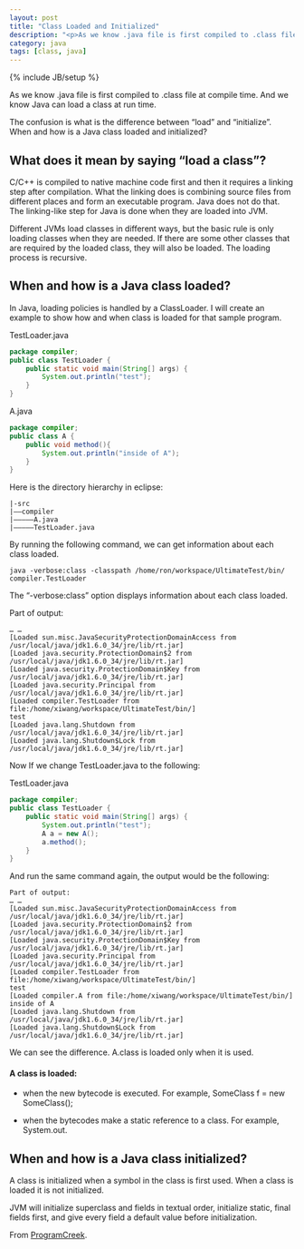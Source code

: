 ```yaml
---
layout: post
title: "Class Loaded and Initialized"
description: "<p>As we know .java file is first compiled to .class file at compile time. And we know Java can load a class at run time.</p><p>The confusion is what is the difference between 'load' and 'initialize'. When and how is a Java class loaded and initialized?</p><p>What does it mean by saying 'load a class' ?</p>"
category: java
tags: [class, java]
---
```

{% include JB/setup %}

As we know .java file is first compiled to .class file at compile time. And we know Java can load a class at run time.

The confusion is what is the difference between “load” and “initialize”. When and how is a Java class loaded and initialized?

## What does it mean by saying “load a class”?

C/C++ is compiled to native machine code first and then it requires a linking step after compilation. What the linking does is combining source files from different places and form an executable program. Java does not do that. The linking-like step for Java is done when they are loaded into JVM.

Different JVMs load classes in different ways, but the basic rule is only loading classes when they are needed. If there are some other classes that are required by the loaded class, they will also be loaded. The loading process is recursive.

## When and how is a Java class loaded?

In Java, loading policies is handled by a ClassLoader. I will create an example to show how and when class is loaded for that sample program.

TestLoader.java

```java
package compiler;
public class TestLoader {
	public static void main(String[] args) {
		System.out.println("test");
	}
}
```

A.java

```java
package compiler;
public class A {
	public void method(){
		System.out.println("inside of A");
	}
}
```

Here is the directory hierarchy in eclipse:

```
|-src
|—–compiler
|————–A.java
|————–TestLoader.java
```

By running the following command, we can get information about each class loaded.

`java -verbose:class -classpath /home/ron/workspace/UltimateTest/bin/ compiler.TestLoader`

The “-verbose:class” option displays information about each class loaded.

Part of output:

```
… …
[Loaded sun.misc.JavaSecurityProtectionDomainAccess from /usr/local/java/jdk1.6.0_34/jre/lib/rt.jar]
[Loaded java.security.ProtectionDomain$2 from /usr/local/java/jdk1.6.0_34/jre/lib/rt.jar]
[Loaded java.security.ProtectionDomain$Key from /usr/local/java/jdk1.6.0_34/jre/lib/rt.jar]
[Loaded java.security.Principal from /usr/local/java/jdk1.6.0_34/jre/lib/rt.jar]
[Loaded compiler.TestLoader from file:/home/xiwang/workspace/UltimateTest/bin/]
test
[Loaded java.lang.Shutdown from /usr/local/java/jdk1.6.0_34/jre/lib/rt.jar]
[Loaded java.lang.Shutdown$Lock from /usr/local/java/jdk1.6.0_34/jre/lib/rt.jar]
```

Now If we change TestLoader.java to the following:

TestLoader.java

```java
package compiler;
public class TestLoader {
	public static void main(String[] args) {
		System.out.println("test");
		A a = new A();
		a.method();
	}
}
```
And run the same command again, the output would be the following:

```
Part of output:
… …
[Loaded sun.misc.JavaSecurityProtectionDomainAccess from /usr/local/java/jdk1.6.0_34/jre/lib/rt.jar]
[Loaded java.security.ProtectionDomain$2 from /usr/local/java/jdk1.6.0_34/jre/lib/rt.jar]
[Loaded java.security.ProtectionDomain$Key from /usr/local/java/jdk1.6.0_34/jre/lib/rt.jar]
[Loaded java.security.Principal from /usr/local/java/jdk1.6.0_34/jre/lib/rt.jar]
[Loaded compiler.TestLoader from file:/home/xiwang/workspace/UltimateTest/bin/]
test
[Loaded compiler.A from file:/home/xiwang/workspace/UltimateTest/bin/]
inside of A
[Loaded java.lang.Shutdown from /usr/local/java/jdk1.6.0_34/jre/lib/rt.jar]
[Loaded java.lang.Shutdown$Lock from /usr/local/java/jdk1.6.0_34/jre/lib/rt.jar]
```

We can see the difference. A.class is loaded only when it is used.

#### A class is loaded:

- when the new bytecode is executed. For example, SomeClass f = new SomeClass();

- when the bytecodes make a static reference to a class. For example, System.out.


## When and how is a Java class initialized?

A class is initialized when a symbol in the class is first used. When a class is loaded it is not initialized.

JVM will initialize superclass and fields in textual order, initialize static, final fields first, and give every field a default value before initialization.

From [ProgramCreek](http://www.programcreek.com/2013/01/when-and-how-a-java-class-is-loaded-and-initialized/).
